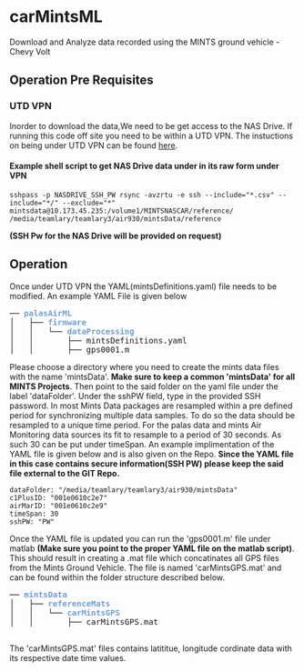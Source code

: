 # carMintsML
Download and Analyze data recorded using the MINTS ground vehicle - Chevy Volt 


## Operation Pre Requisites 
### UTD VPN 
Inorder to download the data,We need to be get access to the NAS Drive. If running this code off site you need to be within a UTD VPN. The instuctions on being under UTD VPN can be found [here](https://www.utdallas.edu/oit/howto/vpn/).

#### Example shell script to get NAS Drive data under in its raw form under VPN  

```
sshpass -p NASDRIVE_SSH_PW rsync -avzrtu -e ssh --include="*.csv" --include="*/" --exclude="*" mintsdata@10.173.45.235:/volume1/MINTSNASCAR/reference/ /media/teamlary/teamlary3/air930/mintsData/reference
```
**(SSH Pw for the NAS Drive will be provided on request)**

## Operation

Once under UTD VPN the YAML(mintsDefinitions.yaml) file needs to be modified. An example YAML File is given below 
<pre>── <font color="#729FCF"><b>palasAirML</b></font>
│   ├── <font color="#729FCF"><b>firmware</b></font>
│   │   └── <font color="#729FCF"><b>dataProcessing</b></font>
│   │       ├── mintsDefinitions.yaml
│   │       ├── gps0001.m
</pre>

Please choose a directory where you need to create the mints data files with the name 'mintsData'. **Make sure to keep a common 'mintsData' for all MINTS Projects**. Then point to the said folder on the yaml file under the label 'dataFolder'. Under the sshPW field, type in the provided SSH password. In most Mints Data packages are resampled within a pre defined period for synchronizing multiple data samples. To do so the data should be resampled to a unique time period. For the palas data and mints Air Monitoring data sources its fit to resample to a period of 30 seconds. As such 30 can be put under timeSpan. An example implimentation of the YAML file is given below and is also given on the Repo. **Since the YAML file in this case contains secure information(SSH PW) please keep the said file external to the GIT Repo.** 

```
dataFolder: "/media/teamlary/teamlary3/air930/mintsData"
c1PlusID: "001e0610c2e7"
airMarID: "001e0610c2e9"
timeSpan: 30
sshPW: "PW" 
```
Once the YAML file is updated you can run the 'gps0001.m' file under matlab **(Make sure you point to the proper YAML file on the matlab script)**. This should result in creating a .mat file which concatinates all GPS files from the Mints Ground Vehicle. The file is named 'carMintsGPS.mat' and can be found within the folder structure described below.

<pre>── <font color="#729FCF"><b>mintsData</b></font>
│   ├── <font color="#729FCF"><b>referenceMats</b></font>
│   │   └── <font color="#729FCF"><b>carMintsGPS</b></font>
│   │       ├── carMintsGPS.mat

</pre>
The 'carMintsGPS.mat' files contains latititue, longitude cordinate data with its respective date time values. 
